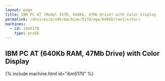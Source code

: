 ```yaml
---
layout: page
title: IBM PC AT (Model 5170, 640Kb, 47Mb Drive) with Color Display
permalink: /devices/pcx86/machine/5170/ega/640kb/rev1/color/
machines:
  - id: ibm5170
    type: pcx86
---
```


IBM PC AT (640Kb RAM, 47Mb Drive) with Color Display
----------------------------------------------------

{% include machine.html id="ibm5170" %}
